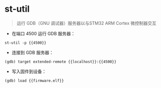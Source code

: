 # st-util

> 运行 GDB（GNU 调试器）服务器以与STM32 ARM Cortex 微控制器交互

- 在端口 4500 运行 GDB 服务器：

`st-util -p {{4500}}`

- 连接到 GDB 服务器：

`(gdb) target extended-remote {{localhost}}:{{4500}}`

- 写入固件到设备：

`(gdb) load {{firmware.elf}}`

[#]: contributors: ([王興與·區塊鏈·Linux中國])
